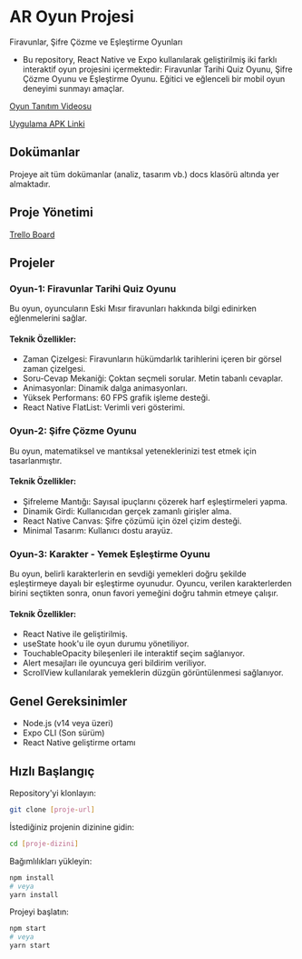 # AR Oyun Projesi

Firavunlar, Şifre Çözme ve Eşleştirme Oyunları
- Bu repository, React Native ve Expo kullanılarak geliştirilmiş iki farklı interaktif oyun projesini içermektedir: Firavunlar Tarihi Quiz Oyunu, Şifre Çözme Oyunu ve Eşleştirme Oyunu. Eğitici ve eğlenceli bir mobil oyun deneyimi sunmayı amaçlar.

 [Oyun Tanıtım Videosu](https://youtube.com/shorts/)

 [Uygulama APK Linki](https://drive.google.com/file/d/1Wg56ei1I4rZw3E0RhmxvWWpoKan7dMnS/view?usp=sharing)

## Dokümanlar
Projeye ait tüm dokümanlar (analiz, tasarım vb.) docs klasörü altında yer almaktadır.

## Proje Yönetimi

 [Trello Board](https://trello.com/b/uHNnOg7N/ymgk)

## Projeler
### Oyun-1: Firavunlar Tarihi Quiz Oyunu
Bu oyun, oyuncuların Eski Mısır firavunları hakkında bilgi edinirken eğlenmelerini sağlar.

#### Teknik Özellikler:
- Zaman Çizelgesi: Firavunların hükümdarlık tarihlerini içeren bir görsel zaman çizelgesi.
- Soru-Cevap Mekaniği:
Çoktan seçmeli sorular.
Metin tabanlı cevaplar.
- Animasyonlar:
Dinamik dalga animasyonları.
- Yüksek Performans: 60 FPS grafik işleme desteği.
- React Native FlatList: Verimli veri gösterimi.

### Oyun-2: Şifre Çözme Oyunu
Bu oyun, matematiksel ve mantıksal yeteneklerinizi test etmek için tasarlanmıştır.

#### Teknik Özellikler:
- Şifreleme Mantığı:
Sayısal ipuçlarını çözerek harf eşleştirmeleri yapma.
- Dinamik Girdi: Kullanıcıdan gerçek zamanlı girişler alma.
- React Native Canvas: Şifre çözümü için özel çizim desteği.
- Minimal Tasarım: Kullanıcı dostu arayüz.

### Oyun-3: Karakter - Yemek Eşleştirme Oyunu
Bu oyun, belirli karakterlerin en sevdiği yemekleri doğru şekilde eşleştirmeye dayalı bir eşleştirme oyunudur. Oyuncu, verilen karakterlerden birini seçtikten sonra, onun favori yemeğini doğru tahmin etmeye çalışır.

#### Teknik Özellikler:
- React Native ile geliştirilmiş.
- useState hook'u ile oyun durumu yönetiliyor.
- TouchableOpacity bileşenleri ile interaktif seçim sağlanıyor.
- Alert mesajları ile oyuncuya geri bildirim veriliyor.
- ScrollView kullanılarak yemeklerin düzgün görüntülenmesi sağlanıyor.

## Genel Gereksinimler
- Node.js (v14 veya üzeri)
- Expo CLI (Son sürüm)
- React Native geliştirme ortamı

## Hızlı Başlangıç

 Repository'yi klonlayın:
```bash
git clone [proje-url]
```

 İstediğiniz projenin dizinine gidin:
```bash
cd [proje-dizini]
```

 Bağımlılıkları yükleyin:
```bash
npm install
# veya
yarn install
```

 Projeyi başlatın:
```bash
npm start
# veya
yarn start
```
